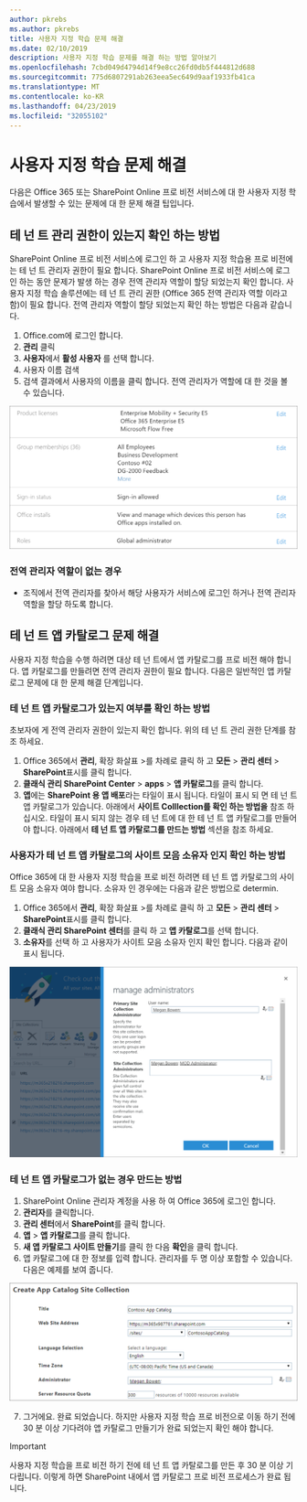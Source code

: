 ```yaml
---
author: pkrebs
ms.author: pkrebs
title: 사용자 지정 학습 문제 해결
ms.date: 02/10/2019
description: 사용자 지정 학습 문제를 해결 하는 방법 알아보기
ms.openlocfilehash: 7cbd049d4794d14f9e8cc26fd0db5f444812d688
ms.sourcegitcommit: 775d6807291ab263eea5ec649d9aaf1933fb41ca
ms.translationtype: MT
ms.contentlocale: ko-KR
ms.lasthandoff: 04/23/2019
ms.locfileid: "32055102"
---
```

# <a name="troubleshoot-custom-learning"></a>사용자 지정 학습 문제 해결

다음은 Office 365 또는 SharePoint Online 프로 비전 서비스에 대 한 사용자 지정 학습에서 발생할 수 있는 문제에 대 한 문제 해결 팁입니다.

## <a name="how-to-know-if-you-have-tenant-admin-permissions"></a>테 넌 트 관리 권한이 있는지 확인 하는 방법

SharePoint Online 프로 비전 서비스에 로그인 하 고 사용자 지정 학습용 프로 비전에는 테 넌 트 관리자 권한이 필요 합니다. SharePoint Online 프로 비전 서비스에 로그인 하는 동안 문제가 발생 하는 경우 전역 관리자 역할이 할당 되었는지 확인 합니다. 사용자 지정 학습 솔루션에는 테 넌 트 관리 권한 (Office 365 전역 관리자 역할 이라고 함)이 필요 합니다. 전역 관리자 역할이 할당 되었는지 확인 하는 방법은 다음과 같습니다.

1.  Office.com에 로그인 합니다.
2.  **관리** 클릭
3.  **사용자**에서 **활성 사용자** 를 선택 합니다.
4.  사용자 이름 검색
5.  검색 결과에서 사용자의 이름을 클릭 합니다. 전역 관리자가 역할에 대 한 것을 볼 수 있습니다.

![cg-globaladminrole-.png](media/cg-globaladminrole.png)

### <a name="if-you-dont-have-the-global-administrator-role"></a>전역 관리자 역할이 없는 경우
- 조직에서 전역 관리자를 찾아서 해당 사용자가 서비스에 로그인 하거나 전역 관리자 역할을 할당 하도록 합니다.

## <a name="tenant-app-catalog-troubleshooting"></a>테 넌 트 앱 카탈로그 문제 해결
사용자 지정 학습을 수행 하려면 대상 테 넌 트에서 앱 카탈로그를 프로 비전 해야 합니다. 앱 카탈로그를 만들려면 전역 관리자 권한이 필요 합니다. 다음은 일반적인 앱 카탈로그 문제에 대 한 문제 해결 단계입니다.

### <a name="how-to-know-if-you-have-a-tenant-app-catalog"></a>테 넌 트 앱 카탈로그가 있는지 여부를 확인 하는 방법 
초보자에 게 전역 관리자 권한이 있는지 확인 합니다. 위의 테 넌 트 관리 권한 단계를 참조 하세요.

1. Office 365에서 **관리**, 확장 화살표 >를 차례로 클릭 하 고 **모든** > **관리 센터** > **SharePoint**표시를 클릭 합니다.
2. **클래식 관리 SharePoint Center** > **apps** > **앱 카탈로그**를 클릭 합니다.
3. **앱**에는 **SharePoint 용 앱 배포**라는 타일이 표시 됩니다. 타일이 표시 되 면 테 넌 트 앱 카탈로그가 있습니다. 아래에서 **사이트 Colllection를 확인 하는 방법을** 참조 하십시오. 타일이 표시 되지 않는 경우 테 넌 트에 대 한 테 넌 트 앱 카탈로그를 만들어야 합니다. 아래에서 **테 넌 트 앱 카탈로그를 만드는 방법** 섹션을 참조 하세요.

### <a name="how-to-ensure-you-are-a-site-collection-owner-on-the-tenant-app-catalog"></a>사용자가 테 넌 트 앱 카탈로그의 사이트 모음 소유자 인지 확인 하는 방법 
Office 365에 대 한 사용자 지정 학습을 프로 비전 하려면 테 넌 트 앱 카탈로그의 사이트 모음 소유자 여야 합니다. 소유자 인 경우에는 다음과 같은 방법으로 determin.

1. Office 365에서 **관리**, 확장 화살표 >를 차례로 클릭 하 고 **모든** > **관리 센터** > **SharePoint**표시를 클릭 합니다.
2. **클래식 관리 SharePoint 센터**를 클릭 하 고 **앱 카탈로그**를 선택 합니다.
3. **소유자**를 선택 하 고 사용자가 사이트 모음 소유자 인지 확인 합니다. 다음과 같이 표시 됩니다.
 
![cg-sitecollectionowner-.png](media/cg-sitecollectionowner.png)

### <a name="how-to-create-a-tenant-app-catalog-if-one-doesnt-exists"></a>테 넌 트 앱 카탈로그가 없는 경우 만드는 방법 
1. SharePoint Online 관리자 계정을 사용 하 여 Office 365에 로그인 합니다.
2. **관리자**를 클릭합니다.
3. **관리 센터**에서 **SharePoint**를 클릭 합니다. 
4. **앱** > **앱 카탈로그**를 클릭 합니다.
5. **새 앱 카탈로그 사이트 만들기**를 클릭 한 다음 **확인**을 클릭 합니다. 
6.  앱 카탈로그에 대 한 정보를 입력 합니다. 관리자를 두 명 이상 포함할 수 있습니다. 다음은 예제를 보여 줍니다.  

![cg-appcatalogfinish-.png](media/cg-appcatalogfinish.png)

7.  그거에요. 완료 되었습니다. 하지만 사용자 지정 학습 프로 비전으로 이동 하기 전에 30 분 이상 기다려야 앱 카탈로그 만들기가 완료 되었는지 확인 해야 합니다. 

> [!IMPORTANT]
> 사용자 지정 학습을 프로 비전 하기 전에 테 넌 트 앱 카탈로그를 만든 후 30 분 이상 기다립니다. 이렇게 하면 SharePoint 내에서 앱 카탈로그 프로 비전 프로세스가 완료 됩니다. 